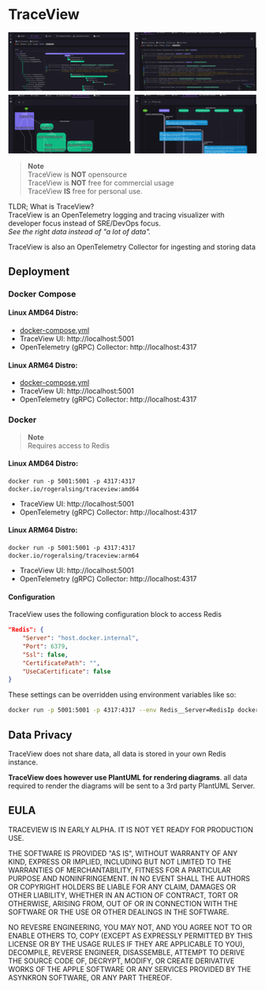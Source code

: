 # TraceView

![](images/traceview.png)

> **Note**<br>
> TraceView is **NOT** opensource<br>
> TraceView is **NOT** free for commercial usage<br>
> TraceView **IS** free for personal use.

TLDR; What is TraceView?<br>
TraceView is an OpenTelemetry logging and tracing visualizer with developer focus instead of SRE/DevOps focus.<br>
_See the right data instead of "a lot of data".<br>_

TraceView is also an OpenTelemetry Collector for ingesting and storing data<br>


## Deployment

### Docker Compose 

#### Linux AMD64 Distro: 
* [docker-compose.yml](amd64/docker-compose.yml)
* TraceView UI: http://localhost:5001
* OpenTelemetry (gRPC) Collector: http://localhost:4317

#### Linux ARM64 Distro:
* [docker-compose.yml](arm64/docker-compose.yml)
* TraceView UI: http://localhost:5001
* OpenTelemetry (gRPC) Collector: http://localhost:4317

### Docker

>**Note**<br>
>Requires access to Redis

#### Linux AMD64 Distro: 
```
docker run -p 5001:5001 -p 4317:4317 docker.io/rogeralsing/traceview:amd64
```

* TraceView UI: http://localhost:5001
* OpenTelemetry (gRPC) Collector: http://localhost:4317

#### Linux ARM64 Distro: 
```
docker run -p 5001:5001 -p 4317:4317 docker.io/rogeralsing/traceview:arm64
```

* TraceView UI: http://localhost:5001
* OpenTelemetry (gRPC) Collector: http://localhost:4317

#### Configuration

TraceView uses the following configuration block to access Redis

```json
"Redis": {
    "Server": "host.docker.internal",
    "Port": 6379,
    "Ssl": false,
    "CertificatePath": "",
    "UseCaCertificate": false
}
```

These settings can be overridden using environment variables like so:

```bash
docker run -p 5001:5001 -p 4317:4317 --env Redis__Server=RedisIp docker.io/rogeralsing/traceview:amd64
```



## Data Privacy

TraceView does not share data, all data is stored in your own Redis instance.

**TraceView does however use PlantUML for rendering diagrams**. all data required to render the diagrams will be sent to a 3rd party PlantUML Server.


## EULA

TRACEVIEW IS IN EARLY ALPHA. IT IS NOT YET READY FOR PRODUCTION USE.

THE SOFTWARE IS PROVIDED "AS IS", WITHOUT WARRANTY OF ANY KIND, EXPRESS OR IMPLIED, INCLUDING BUT NOT LIMITED TO THE WARRANTIES OF MERCHANTABILITY, FITNESS FOR A PARTICULAR PURPOSE AND NONINFRINGEMENT. IN NO EVENT SHALL THE AUTHORS OR COPYRIGHT HOLDERS BE LIABLE FOR ANY CLAIM, DAMAGES OR OTHER LIABILITY, WHETHER IN AN ACTION OF CONTRACT, TORT OR OTHERWISE, ARISING FROM, OUT OF OR IN CONNECTION WITH THE SOFTWARE OR THE USE OR OTHER DEALINGS IN THE SOFTWARE.

NO REVESRE ENGINEERING, YOU MAY NOT, AND YOU AGREE NOT TO OR ENABLE OTHERS TO, COPY (EXCEPT AS EXPRESSLY PERMITTED BY THIS LICENSE OR BY THE USAGE RULES IF THEY ARE APPLICABLE TO YOU), DECOMPILE, REVERSE ENGINEER, DISASSEMBLE, ATTEMPT TO DERIVE THE SOURCE CODE OF, DECRYPT, MODIFY, OR CREATE DERIVATIVE WORKS OF THE APPLE SOFTWARE OR ANY SERVICES PROVIDED BY THE ASYNKRON SOFTWARE, OR ANY PART THEREOF.

